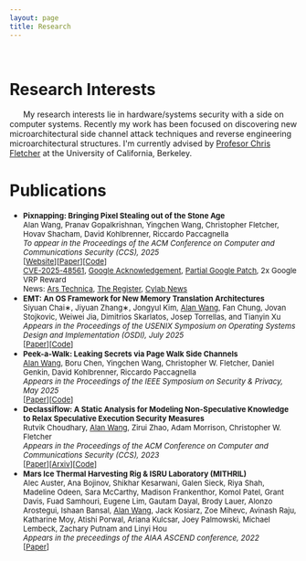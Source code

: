 ```yaml
---
layout: page
title: Research
---
```


<center>
<i class="fa fa-code-fork fa-5x" style="color: #000000;"></i>&nbsp;&nbsp;&nbsp; 
<i class="fa fa-code fa-5x" style="color: #000000;"></i>&nbsp;&nbsp;&nbsp; 
<i class="fa fa-codepen fa-5x" style="color: #000000;"></i>&nbsp;&nbsp;&nbsp; 
<i class="fa fa-microchip fa-5x" style="color: #000000;"></i>&nbsp;&nbsp;&nbsp; 
<i class="fa fa-file-code-o fa-5x" style="color: #000000;"></i>
</center>

# Research Interests 
&nbsp;&nbsp;&nbsp;&nbsp;&nbsp;&nbsp;My research interests lie in hardware/systems security with a side on computer systems. Recently my work has been focused on discovering new microarchitectural side channel attack techniques and reverse engineering microarchitectural structures. I'm currently advised by [Profesor Chris Fletcher](https://cwfletcher.github.io/) at the University of California, Berkeley. 

# Publications
<!-- * <font size="2"><b>Redacted</b><br>Nth Author<br><i>Planned for submission to a computer security conference</i></font> -->
* <font size="2"><b>Pixnapping: Bringing Pixel Stealing out of the Stone Age</b><br>
Alan Wang, Pranav Gopalkrishnan, Yingchen Wang, Christopher Fletcher, Hovav Shacham, David Kohlbrenner, Riccardo Paccagnella<br>
<i>To appear in the Proceedings of the ACM Conference on Computer and Communications Security (CCS), 2025</i><br>
[<a href="https://www.pixnapping.com" target="_blank">Website</a>][<a href="./assets/papers/pixnapping.pdf" target="_blank">Paper</a>][<a href="https://github.com/TAC-UCB/pixnapping" target="_blank">Code</a>]<br>
<a href="https://nvd.nist.gov/vuln/detail/CVE-2025-48561" target="_blank">CVE-2025-48561</a>, <a href="https://source.android.com/docs/security/overview/acknowledgements#:~:text=and%20Riccardo%20Paccagnella-,CVE%2D2025%2D48561,-Alan%20ZACCARDELLE" target="_blank">Google Acknowledgement</a>, <a href="https://android.googlesource.com/platform/frameworks/native/+/20465375a1d0cb71cdb891235a9f8a3fba31dbf6" target="_blank">Partial Google Patch</a>, 2x Google VRP Reward<br>
News: 
<a href="https://arstechnica.com/security/2025/10/no-fix-yet-for-attack-that-lets-hackers-pluck-2fa-codes-from-android-phones/" target="_blank">Ars Technica</a>,
<a href="https://www.theregister.com/2025/10/13/android_pixnapping_attack_captures_2fa_codes/" target="_blank">The Register</a>,
<a href="https://www.cylab.cmu.edu/news/2025/10/13-pixnapping.html" target="_blank">Cylab News</a></font>
* <font size="2"><b>EMT: An OS Framework for New Memory Translation Architectures</b><br>Siyuan Chai∗, Jiyuan Zhang∗, Jongyul Kim, <u>Alan Wang</u>, Fan Chung, Jovan Stojkovic, Weiwei Jia, Dimitrios Skarlatos, Josep Torrellas, and Tianyin Xu<br><i>Appears in the Proceedings of the USENIX Symposium on Operating Systems Design and Implementation (OSDI), July 2025</i><br>[<a href="./assets/papers/EMT.pdf" target="_blank">Paper</a>][<a href="https://github.com/xlab-uiuc/emt" target="_blank">Code</a>]</font>
* <font size="2"><b>Peek-a-Walk: Leaking Secrets via Page Walk Side Channels</b><br><u>Alan Wang</u>, Boru Chen, Yingchen Wang, Christopher W. Fletcher, Daniel Genkin, David Kohlbrenner, Riccardo Paccagnella<br><i>Appears in the Proceedings of the IEEE Symposium on Security & Privacy, May 2025</i><br>[<a href="./assets/papers/peek-a-walk.pdf" target="_blank">Paper</a>][<a href="https://github.com/FPSG-UIUC/Peek-a-Walk" target="_blank">Code</a>]</font>
* <font size="2"><b>Declassiflow: A Static Analysis for Modeling Non-Speculative Knowledge to Relax Speculative Execution Security Measures</b><br>Rutvik Choudhary, <u>Alan Wang</u>, Zirui Zhao, Adam Morrison, Christopher W. Fletcher<br><i>Appears in the Proceedings of the ACM Conference on Computer and Communications Security (CCS), 2023</i><br>[<a href="https://dl.acm.org/doi/10.1145/3576915.3623065" target="_blank">Paper</a>][<a href="https://arxiv.org/abs/2312.09336" target="_blank">Arxiv</a>][<a href="https://github.com/FPSG-UIUC/declassiflow" target="_blank">Code</a>]</font>
* <font size="2"><b>Mars Ice Thermal Harvesting Rig & ISRU Laboratory (MITHRIL)</b><br>Alec Auster, Ana Bojinov, Shikhar Kesarwani, Galen Sieck, Riya Shah, Madeline Odeen, Sara McCarthy, Madison Frankenthor, Komol Patel, Grant Davis, Fuad Samhouri, Eugene Lim, Gautam Dayal, Brody Lauer, Alonzo Arostegui, Ishaan Bansal, <u>Alan Wang</u>, Jack Kosiarz, Zoe Mihevc, Avinash Raju, Katharine Moy, Atishi Porwal, Ariana Kulcsar, Joey Palmowski, Michael Lembeck, Zachary Putnam and Linyi Hou<br><i>Appears in the preceedings of the AIAA ASCEND conference, 2022</i><br>[<a href="https://arc.aiaa.org/doi/10.2514/6.2022-4249" target="_blank">Paper</a>]</font>
